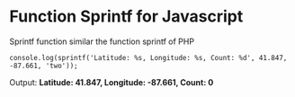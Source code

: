 # Function Sprintf for Javascript

Sprintf function similar the function sprintf of PHP

```
console.log(sprintf('Latitude: %s, Longitude: %s, Count: %d', 41.847, -87.661, 'two'));
```

Output: **Latitude: 41.847, Longitude: -87.661, Count: 0**
